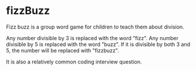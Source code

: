 # fizzBuzz

Fizz buzz is a group word game for children to teach them about division.

Any number divisible by 3 is replaced with the word "fizz".
Any number divisible by 5 is replaced with the word "buzz".
If it is divisible by both 3 and 5, the number will be replaced with "fizzbuzz".

It is also a relatively common coding interview question.
